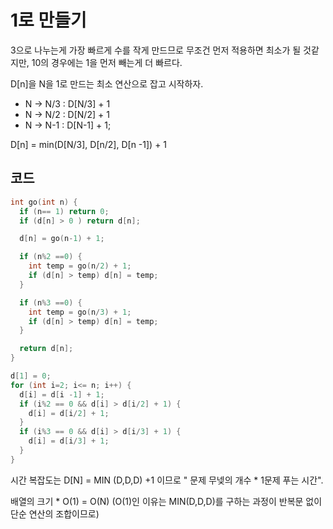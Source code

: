 # 1로 만들기

3으로 나누는게 가장 빠르게 수를 작게 만드므로 무조건 먼저 적용하면 최소가 될 것같지만,
10의 경우에는 1을 먼저 빼는게 더 빠르다.

D[n]을 N을 1로 만드는 최소 연산으로 잡고 시작하자.

- N -> N/3 : D[N/3] + 1
- N -> N/2 : D[N/2] + 1
- N -> N-1 : D[N-1] + 1;

D[n] = min(D[N/3], D[n/2], D[n -1]) + 1

## 코드

```cpp
int go(int n) {
  if (n== 1) return 0;
  if (d[n] > 0 ) return d[n];

  d[n] = go(n-1) + 1;

  if (n%2 ==0) {
    int temp = go(n/2) + 1;
    if (d[n] > temp) d[n] = temp;
  }

  if (n%3 ==0) {
    int temp = go(n/3) + 1;
    if (d[n] > temp) d[n] = temp;
  }

  return d[n];
}
```

```cpp
d[1] = 0;
for (int i=2; i<= n; i++) {
  d[i] = d[i -1] + 1;
  if (i%2 == 0 && d[i] > d[i/2] + 1) {
    d[i] = d[i/2] + 1;
  }
  if (i%3 == 0 && d[i] > d[i/3] + 1) {
    d[i] = d[i/3] + 1;
  }
}
```

시간 복잡도는 D[N] = MIN (D,D,D) +1 이므로 " 문제 무넺의 개수 \* 1문제 푸는 시간".

배열의 크기 \* O(1) = O(N)
(O(1)인 이유는 MIN(D,D,D)를 구하는 과정이 반복문 없이 단순 연산의 조합이므로)
